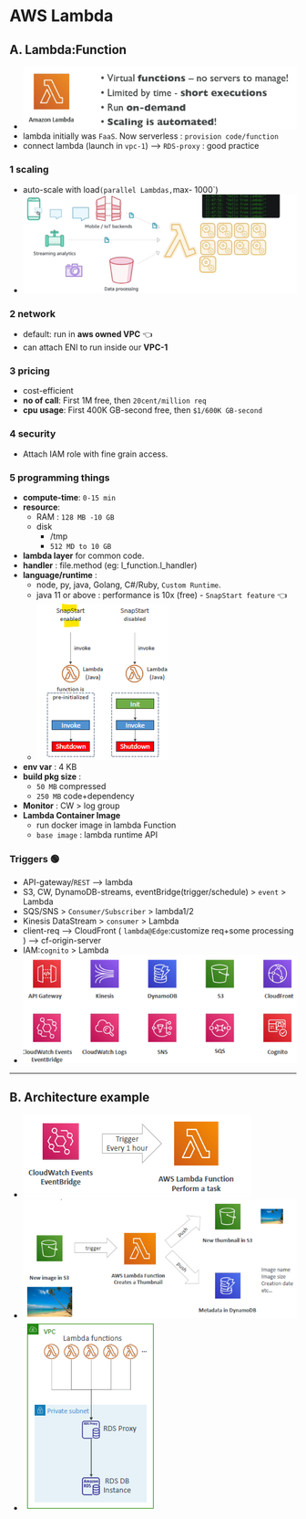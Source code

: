 # AWS Lambda 
## A. Lambda:Function
- ![img.png](img.png)
- lambda initially was `FaaS`. Now serverless : `provision code/function` 
- connect lambda (launch in `vpc-1`) --> `RDS-proxy` : good practice

### 1 scaling
- auto-scale with load` (parallel Lambdas, `max- 1000`)
- ![img_4.png](../99_img/compute/lambda/img_4.png)

### 2 network  
- default: run in **aws owned VPC** :point_left:
- can attach ENI to run inside our **VPC-1**
  
### 3 pricing
- cost-efficient
- **no of call**: First 1M free, then `20cent/million req`
- **cpu usage**: First 400K GB-second free, then `$1/600K GB-second`

### 4 security
- Attach IAM role with fine grain access.

### 5 programming things
- **compute-time**: `0-15 min`
- **resource**:
  - RAM : `128 MB -10 GB`
  - disk
    - /tmp 
    - `512 MD to 10 GB`
- **lambda layer** for common code.
- **handler** : file.method (eg: l_function.l_handler)
- **language/runtime** : 
  - node, py, java, Golang, C#/Ruby, `Custom Runtime`.
  - java 11 or above : performance is 10x (free) - `SnapStart feature` :point_left:
  - ![img_5.png](../99_img/compute/lambda/img_5.png)
- **env var** : 4 KB
- **build pkg size** :
  - `50 MB`  compressed
  - `250 MB` code+dependency
-  **Monitor** : CW > log group
- **Lambda Container Image** 
  - run docker image in lambda Function
  - `base image` : lambda runtime API

### Triggers :green_circle: 
- API-gateway/`REST` --> lambda
- S3, CW, DynamoDB-streams, eventBridge(trigger/schedule) > `event` > Lambda
- SQS/SNS > `Consumer/Subscriber` > lambda1/2
- Kinesis DataStream > `consumer` > Lambda
- client-req --> CloudFront ( `lambda@Edge`:customize req+some processing ) --> cf-origin-server
- IAM:`cognito` > Lambda
- ![img_1.png](../99_img/compute/lambda/img_1.png)

---
## B. Architecture example
- ![img_3.png](../99_img/compute/lambda/img_3.png)
- ![img_2.png](../99_img/compute/lambda/img_2.png)
- ![img_6.png](../99_img/compute/lambda/img_6.png)
  
